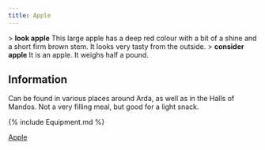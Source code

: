 ```yaml
---
title: Apple
---
```


\> **look apple**
This large apple has a deep red colour with a bit of a shine and a short
firm
brown stem. It looks very tasty from the outside.
\> **consider apple**
It is an apple.
It weighs half a pound.

## Information

Can be found in various places around Arda, as well as in the Halls of
Mandos. Not a very filling meal, but good for a light snack.

{% include Equipment.md %}

[Apple](Category:_Consumables "wikilink")